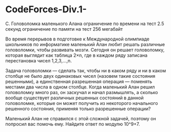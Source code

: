 # CodeForces-Div.1-
C. Головоломка маленького Алана
ограничение по времени на тест 2.5 секунд
ограничение по памяти на тест 256 мегабайт

Во время перерывов в подготовке к Международной олимпиаде школьников по информатике маленький Алан любит решать различные головоломки, 
чтобы развивать мозги. Сегодня он решает головоломку, которая выглядит как таблица 2×n, где в каждом ряду записана перестановка чисел 1,2,3,…,n.

Задача головоломки — сделать так, чтобы ни в каком ряду и ни в каком столбце не было двух одинаковых чисел (назовем такие состояния решенными), 
а единственная разрешенная операция — поменять местами два числа в одном столбце. Когда маленький Алан решил головоломку много раз, он заскучал и 
начал размышлять, а сколько вообще существует различных решенных состояний в данной головоломке, которые он может получить из некоторого начального 
решенного состояния, применяя только разрешенные операции?

Маленький Алан не справился с этой сложной задачей, поэтому он попросил вас помочь ему. Найдите ответ по модулю 10^9+7.
